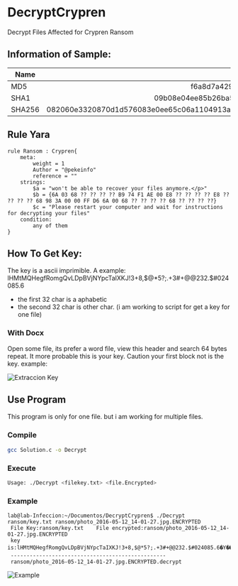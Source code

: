 # DecryptCrypren
Decrypt Files Affected for Crypren Ransom

## Information of Sample:

| Name       | Hash           |
| ------------- |-------------:|
| MD5 | f6a8d7a4291c55020101d046371a8bda | 
| SHA1 | 09b08e04ee85b26ba5297cf3156653909671da90 |
| SHA256 | 082060e3320870d1d576083e0ee65c06a1104913ae866137f8ca45891c059a76 |

## Rule Yara
```yara
rule Ransom : Crypren{
	meta:
		weight = 1
		Author = "@pekeinfo"
		reference = ""
	strings: 
		$a = "won't be able to recover your files anymore.</p>"
		$b = {6A 03 68 ?? ?? ?? ?? B9 74 F1 AE 00 E8 ?? ?? ?? ?? E8 ?? ?? ?? ?? 68 98 3A 00 00 FF D6 6A 00 68 ?? ?? ?? ?? 68 ?? ?? ?? ??}
		$c = "Please restart your computer and wait for instructions for decrypting your files"
	condition:
		any of them
}
```

## How To Get Key:
The key is a ascii imprimible. A example: lHMtMQHegfRomgQvLDpBVjNYpcTaIXKJ!3+8,$@*5?;.+3#+@@232.$#024085.6
* the first 32 char is a aphabetic
* the second 32 char is other char.
(i am working to script for get a key for one file)

### With Docx
Open some file, its prefer a word file, view this header and search 64 bytes repeat.
It more probable this is your key. Caution your first block not is the key.
example:

![Extraccion Key](https://raw.githubusercontent.com/pekeinfo/DecryptCrypren/master/src/HowToExtracKey.png "Extract key")

## Use Program
This program is only for one file. but i am working for multiple files.
### Compile
```Bash
gcc Solution.c -o Decrypt
```
### Execute
```Bash
Usage: ./Decrypt <filekey.txt> <file.Encrypted>
```

### Example
```
lab@lab-Infeccion:~/Documentos/DecryptCrypren$ ./Decrypt ransom/key.txt ransom/photo_2016-05-12_14-01-27.jpg.ENCRYPTED 
 File Key:ransom/key.txt	File encrypted:ransom/photo_2016-05-12_14-01-27.jpg.ENCRYPTED
 key is:lHMtMQHegfRomgQvLDpBVjNYpcTaIXKJ!3+8,$@*5?;.+3#+@@232.$#024085.6�Y��P
 -------------------------------------------------
 ransom/photo_2016-05-12_14-01-27.jpg.ENCRYPTED.decrypt
```
![Example](https://raw.githubusercontent.com/pekeinfo/DecryptCrypren/master/src/Example.png "Example")
